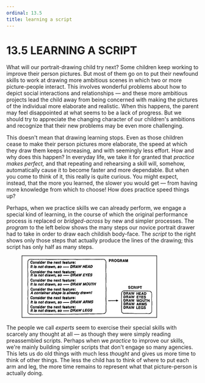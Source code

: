 ```yaml
---
ordinal: 13.5
title: learning a script
---
```


# 13.5 LEARNING A SCRIPT 

<p>What will our portrait-drawing child try next? Some children keep working to improve their person pictures. But most of them go on to put their newfound skills to work at drawing more ambitious scenes in which two or more picture-people interact. This involves wonderful problems about how to depict social interactions and relationships &mdash; and these more ambitious projects lead the child away from being concerned with making the pictures of the individual more elaborate and realistic. When this happens, the parent may feel disappointed at what seems to be a lack of progress. But we should try to appreciate the changing character of our children's ambitions and recognize that their new problems may be even more challenging.</p>
<p>This doesn't mean that drawing learning stops. Even as those children cease to make their person pictures more elaborate, the speed at which they draw them keeps increasing, and with seemingly less effort. How and why does this happen? In everyday life, we take it for granted that <em>practice makes perfect,</em> and that repeating and rehearsing a skill will, somehow, automatically cause it to become faster and more dependable. But when you come to think of it, this really is quite curious. You might expect, instead, that the more you learned, the slower you would get &mdash; from having more knowledge from which to choose! How does practice speed things up?</p>
<p>Perhaps, when we practice skills we can already perform, we engage a special kind of learning, in the course of which the original performance process is replaced or <em>bridged-across</em> by new and simpler processes. The <em>program</em> to the left below shows the many steps our novice portrait drawer had to take in order to draw each childish body-face. The <em>script</em> to the right shows only those steps that actually produce the lines of the drawing; this script has only half as many steps.</p>
<figure><img src="../images/ch13/13-12.png"/></figure>
<p>The people we call <em>experts</em> seem to exercise their special skills with scarcely any thought at all &mdash; as though they were simply reading preassembled scripts. Perhaps when we <em>practice</em> to improve our skills, we're mainly building simpler scripts that don't engage so many agencies. This lets us do old things with much less <em>thought</em> and gives us more time to think of other things. The less the child has to think of where to put each arm and leg, the more time remains to represent what that picture-person is actually doing.</p>